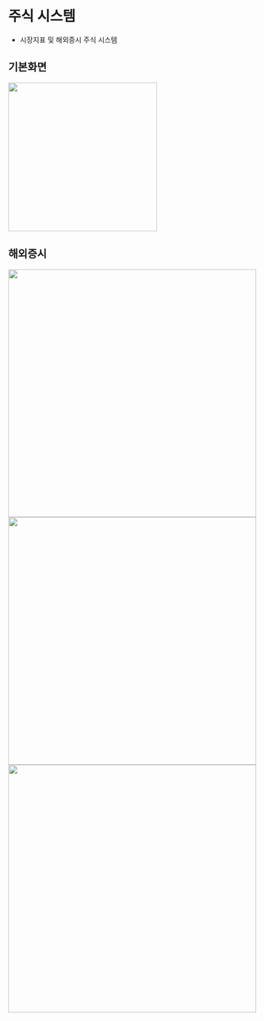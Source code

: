 # 주식 시스템
- 시장지표 및 해외증시 주식 시스템


기본화면
----------
<div>
<img width="300" src="https://user-images.githubusercontent.com/58851760/103439407-f9c61d00-4c7f-11eb-8db1-c21eb99da20a.JPG"></img>
</div>

해외증시
----------
<div>
<img width="500" src="https://user-images.githubusercontent.com/58851760/103439423-1c583600-4c80-11eb-9c89-acd193fbd964.JPG"></img>
<img width="500" src="https://user-images.githubusercontent.com/58851760/103439434-3d208b80-4c80-11eb-859d-7617a0a80f27.JPG"></img>
<img width="500" src="https://user-images.githubusercontent.com/58851760/103439436-401b7c00-4c80-11eb-9398-00d28c4fe335.JPG"></img>
</div>
